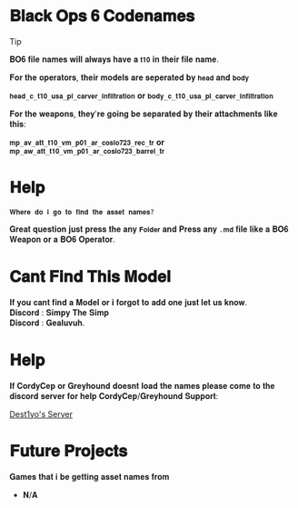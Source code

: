 # 𝐁𝐥𝐚𝐜𝐤 𝐎𝐩𝐬 𝟔 𝐂𝐨𝐝𝐞𝐧𝐚𝐦𝐞𝐬 
 
> [!TIP]
> 
>𝐁𝐎𝟔 𝐟𝐢𝐥𝐞 𝐧𝐚𝐦𝐞𝐬 𝐰𝐢𝐥𝐥 𝐚𝐥𝐰𝐚𝐲𝐬 𝐡𝐚𝐯𝐞 𝐚 `𝐭𝟏𝟎` 𝐢𝐧 𝐭𝐡𝐞𝐢𝐫 𝐟𝐢𝐥𝐞 𝐧𝐚𝐦𝐞.
>
> 
> 𝐅𝐨𝐫 𝐭𝐡𝐞 𝐨𝐩𝐞𝐫𝐚𝐭𝐨𝐫𝐬, 𝐭𝐡𝐞𝐢𝐫 𝐦𝐨𝐝𝐞𝐥𝐬 𝐚𝐫𝐞 𝐬𝐞𝐩𝐞𝐫𝐚𝐭𝐞𝐝 𝐛𝐲 `𝐡𝐞𝐚𝐝` 𝐚𝐧𝐝 `𝐛𝐨𝐝𝐲`
>
> 
> `𝐡𝐞𝐚𝐝_𝐜_𝐭𝟏𝟎_𝐮𝐬𝐚_𝐩𝐥_𝐜𝐚𝐫𝐯𝐞𝐫_𝐢𝐧𝐟𝐢𝐥𝐭𝐫𝐚𝐭𝐢𝐨𝐧`
> 𝐨𝐫
>`𝐛𝐨𝐝𝐲_𝐜_𝐭𝟏𝟎_𝐮𝐬𝐚_𝐩𝐥_𝐜𝐚𝐫𝐯𝐞𝐫_𝐢𝐧𝐟𝐢𝐥𝐭𝐫𝐚𝐭𝐢𝐨𝐧`
>
>
> 𝐅𝐨𝐫 𝐭𝐡𝐞 𝐰𝐞𝐚𝐩𝐨𝐧𝐬, 𝐭𝐡𝐞𝐲'𝐫𝐞 𝐠𝐨𝐢𝐧𝐠 𝐛𝐞 𝐬𝐞𝐩𝐚𝐫𝐚𝐭𝐞𝐝 𝐛𝐲 𝐭𝐡𝐞𝐢𝐫 𝐚𝐭𝐭𝐚𝐜𝐡𝐦𝐞𝐧𝐭𝐬 𝐥𝐢𝐤𝐞 𝐭𝐡𝐢𝐬:
>
> `𝐦𝐩_𝐚𝐯_𝐚𝐭𝐭_𝐭𝟏𝟎_𝐯𝐦_𝐩𝟎𝟏_𝐚𝐫_𝐜𝐨𝐬𝐥𝐨𝟕𝟐𝟑_𝐫𝐞𝐜_𝐭𝐫`
>  𝐨𝐫
> `𝐦𝐩_𝐚𝐰_𝐚𝐭𝐭_𝐭𝟏𝟎_𝐯𝐦_𝐩𝟎𝟏_𝐚𝐫_𝐜𝐨𝐬𝐥𝐨𝟕𝟐𝟑_𝐛𝐚𝐫𝐫𝐞𝐥_𝐭𝐫`
>
> 

# 𝐇𝐞𝐥𝐩
`𝐖𝐡𝐞𝐫𝐞 𝐝𝐨 𝐢 𝐠𝐨 𝐭𝐨 𝐟𝐢𝐧𝐝 𝐭𝐡𝐞 𝐚𝐬𝐬𝐞𝐭 𝐧𝐚𝐦𝐞𝐬?`

𝐆𝐫𝐞𝐚𝐭 𝐪𝐮𝐞𝐬𝐭𝐢𝐨𝐧 𝐣𝐮𝐬𝐭 𝐩𝐫𝐞𝐬𝐬 𝐭𝐡𝐞 𝐚𝐧𝐲 `𝐅𝐨𝐥𝐝𝐞𝐫` 𝐚𝐧𝐝 𝐏𝐫𝐞𝐬𝐬 𝐚𝐧𝐲 `.𝐦𝐝` 𝐟𝐢𝐥𝐞 𝐥𝐢𝐤𝐞 𝐚 𝐁𝐎𝟔 𝐖𝐞𝐚𝐩𝐨𝐧 𝐨𝐫 𝐚 𝐁𝐎𝟔 𝐎𝐩𝐞𝐫𝐚𝐭𝐨𝐫.

# 𝐂𝐚𝐧𝐭 𝐅𝐢𝐧𝐝 𝐓𝐡𝐢𝐬 𝐌𝐨𝐝𝐞𝐥
 𝐈𝐟 𝐲𝐨𝐮 𝐜𝐚𝐧𝐭 𝐟𝐢𝐧𝐝 𝐚 𝐌𝐨𝐝𝐞𝐥 𝐨𝐫 𝐢 𝐟𝐨𝐫𝐠𝐨𝐭 𝐭𝐨 𝐚𝐝𝐝 𝐨𝐧𝐞 𝐣𝐮𝐬𝐭 𝐥𝐞𝐭 𝐮𝐬 𝐤𝐧𝐨𝐰.  
 𝐃𝐢𝐬𝐜𝐨𝐫𝐝 : 𝐒𝐢𝐦𝐩𝐲 𝐓𝐡𝐞 𝐒𝐢𝐦𝐩 
<br>𝐃𝐢𝐬𝐜𝐨𝐫𝐝 : 𝐆𝐞𝐚𝐥𝐮𝐯𝐮𝐡.

# 𝐇𝐞𝐥𝐩
 𝐈𝐟 𝐂𝐨𝐫𝐝𝐲𝐂𝐞𝐩 𝐨𝐫 𝐆𝐫𝐞𝐲𝐡𝐨𝐮𝐧𝐝 𝐝𝐨𝐞𝐬𝐧𝐭 𝐥𝐨𝐚𝐝 𝐭𝐡𝐞 𝐧𝐚𝐦𝐞𝐬 𝐩𝐥𝐞𝐚𝐬𝐞 𝐜𝐨𝐦𝐞 𝐭𝐨 𝐭𝐡𝐞 𝐝𝐢𝐬𝐜𝐨𝐫𝐝 𝐬𝐞𝐫𝐯𝐞𝐫 𝐟𝐨𝐫 𝐡𝐞𝐥𝐩
 𝐂𝐨𝐫𝐝𝐲𝐂𝐞𝐩/𝐆𝐫𝐞𝐲𝐡𝐨𝐮𝐧𝐝 𝐒𝐮𝐩𝐩𝐨𝐫𝐭:
 
 [Dest1yo's Server](https://discord.gg/eY2Y5p2PEp)



# 𝐅𝐮𝐭𝐮𝐫𝐞 𝐏𝐫𝐨𝐣𝐞𝐜𝐭𝐬
𝐆𝐚𝐦𝐞𝐬 𝐭𝐡𝐚𝐭 𝐢 𝐛𝐞 𝐠𝐞𝐭𝐭𝐢𝐧𝐠 𝐚𝐬𝐬𝐞𝐭 𝐧𝐚𝐦𝐞𝐬 𝐟𝐫𝐨𝐦

  - 𝐍/𝐀





